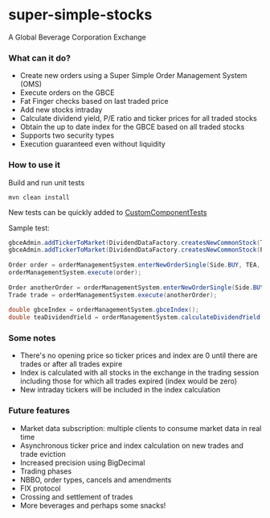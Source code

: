 # super-simple-stocks

A Global Beverage Corporation Exchange

### What can it do?
- Create new orders using a Super Simple Order Management System (OMS)
- Execute orders on the GBCE
- Fat Finger checks based on last traded price
- Add new stocks intraday
- Calculate  dividend yield, P/E ratio and ticker prices for all traded stocks
- Obtain the up to date index for the GBCE based on all traded stocks
- Supports two security types
- Execution guaranteed even without liquidity

### How to use it

Build and run unit tests
```
mvn clean install
```

New tests can be quickly added to [CustomComponentTests](src/test/java/com/simplebank/supersimplestocks/component/CustomComponentTests.java)

Sample test:
```java
gbceAdmin.addTickerToMarket(DividendDataFactory.createsNewCommonStock(TEA, 0.0, 100));
gbceAdmin.addTickerToMarket(DividendDataFactory.createsNewCommonStock(POP, 8.0, 100));
		
Order order = orderManagementSystem.enterNewOrderSingle(Side.BUY, TEA, 50, 10.5);
orderManagementSystem.execute(order);
		
Order anotherOrder = orderManagementSystem.enterNewOrderSingle(Side.BUY, POP, 100, 12.0);
Trade trade = orderManagementSystem.execute(anotherOrder);
		
double gbceIndex = orderManagementSystem.gbceIndex();
double teaDividendYield = orderManagementSystem.calculateDividendYield(TEA);
```

### Some notes
- There's no opening price so ticker prices and index are 0 until there are trades or after all trades expire
- Index is calculated with all stocks in the exchange in the trading session including those for which all trades expired (index would be zero)
- New intraday tickers will be included in the index calculation

### Future features
- Market data subscription: multiple clients to consume market data in real time
- Asynchronous ticker price and index calculation on new trades and trade eviction
- Increased precision using BigDecimal
- Trading phases
- NBBO, order types, cancels and amendments
- FIX protocol
- Crossing and settlement of trades
- More beverages and perhaps some snacks!
